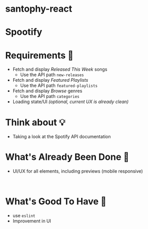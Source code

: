 # santophy-react

# Spootify

# Requirements 📖
- Fetch and display *Released This Week* songs
  - Use the API path `new-releases`
- Fetch and display *Featured Playlists*
  - Use the API path `featured-playlists`
- Fetch and display *Browse* genres
  - Use the API path `categories`
- Loading state/UI *(optional, current UX is already clean)*

# Think about 💡
- Taking a look at the Spotify API documentation


# What's Already Been Done 🏁
- UI/UX for all elements, including previews (mobile responsive)

&nbsp;
# What's Good To Have 🏁
- use `eslint`
- Improvement in UI
